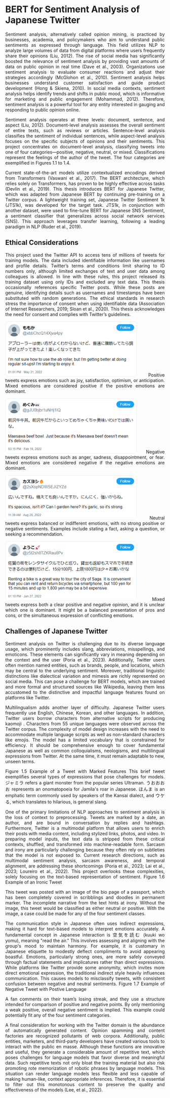 # BERT for Sentiment Analysis of Japanese Twitter

<div align="justify">
 
Sentiment analysis, alternatively called opinion mining, is practiced by businesses, academia, and policymakers who aim to understand public sentiments as expressed through language. This field utilizes NLP to analyze large volumes of data from digital platforms where users frequently share their opinions (Liu, 2012). The rise of social media has significantly boosted the relevance of sentiment analysis by providing vast amounts of data on public opinion in real time (Dave et al., 2003). Organizations use sentiment analysis to evaluate consumer reactions and adjust their strategies accordingly (McGlohon et al., 2010). Sentiment analysis helps businesses understand customer satisfaction and guide product development (Hong & Skiena, 2010). In social media contexts, sentiment analysis helps identify trends and shifts in public mood, which is informative for marketing and public engagement (Mohammad, 2012). Therefore, sentiment analysis is a powerful tool for any entity interested in gauging and responding to public opinion online.

Sentiment analysis operates at three levels: document, sentence, and aspect (Liu, 2012). Document-level analysis assesses the overall sentiment of entire texts, such as reviews or articles. Sentence-level analysis classifies the sentiment of individual sentences, while aspect-level analysis focuses on the specific subjects of opinions and their sentiments.   This project concentrates on document-level analysis, classifying tweets into one of four categories—positive, negative, neutral, or mixed. Classifications represent the feelings of the author of the tweet. The four categories are exemplified in Figures 1.1 to 1.4.

Current state-of-the-art models utilize contextualized encodings derived from Transformers (Vaswani et al., 2017). The BERT architecture, which relies solely on Transformers, has proven to be highly effective across tasks (Devlin et al., 2019). This thesis introduces BERT for Japanese Twitter, which was adapted from Japanese BERT by continuing pre-training on a Twitter corpus. A lightweight training set, Japanese Twitter Sentiment 1k (JTS1k), was developed for the target task. JTS1k, in conjunction with another dataset, were used to fine-tune BERT for Japanese SNS Sentiment, a sentiment classifier that generalizes across social network services (SNS). This approach leverages transfer learning, following a leading paradigm in NLP (Ruder et al., 2019).

</div>
 
 ## Ethical Considerations
 <div align="justify">
This project used the Twitter API to access tens of millions of tweets for training models. The data included identifiable information like usernames and profile details. Twitter’s terms and conditions limit sharing to ID numbers only, although limited exchanges of text and user data among colleagues is allowed. In line with these rules, this project released its training dataset using only IDs and excluded any text data. This thesis occasionally references specific Twitter posts. While these posts are genuine, identifying details such as usernames and timestamps have been substituted with random generations. The ethical standards in research stress the importance of consent when using identifiable data (Association of Internet Researchers, 2019; Sloan et al., 2020). This thesis acknowledges the need for consent and complies with Twitter’s guidelines.

![Example of a Positive Tweet](images/positive-tweet.png)
Positive tweets express emotions such as joy, satisfaction, optimism, or anticipation. Mixed emotions are considered positive if the positive emotions are dominant.

![Example of a Negative Tweet](images/negative-tweet.png)
Negative tweets express emotions such as anger, sadness, disappointment, or fear. Mixed emotions are considered negative if the negative emotions are dominant.

![Example of a Neutral Tweet](images/neutral-tweet.png)
Neutral tweets express balanced or indifferent emotions, with no strong positive or negative sentiments. Examples include stating a fact, asking a question, or seeking a recommendation.

![Example of a Mixed Tweet](images/mixed-tweet.png)
Mixed tweets express both a clear positive and negative opinion, and it is unclear which one is dominant. It might be a balanced presentation of pros and cons, or the simultaneous expression of conflicting emotions.
</div>

## Challenges of Japanese Twitter
<div align="justify">
Sentiment analysis on Twitter is challenging due to its diverse language usage, which prominently includes slang, abbreviations, misspellings, and emoticons. These elements can significantly vary in meaning depending on the context and the user (Poria et al., 2023).  Additionally, Twitter users often mention named entities, such as brands, people, and locations, which may be central to the underlying sentiment. Moreover, traditional linguistic distinctions like dialectical variation and mimesis are richly represented on social media. This can pose a challenge for BERT models, which are trained and more formal and structured sources like Wikipedia, leaving them less accustomed to the distinctive and impactful language features found on platforms like Twitter.

Multilingualism adds another layer of difficulty. Japanese Twitter users frequently use English, Chinese, Korean, and other languages. In addition, Twitter users borrow characters from alternative scripts for producing kaomoji . Characters from 55 unique languages were observed across the Twitter corpus. The complexity of model design increases with the need to accommodate multiple language scripts as well as non-standard characters like emojis. The model has a limited vocabulary that is constrained for efficiency. It should be comprehensive enough to cover fundamental Japanese as well as common colloquialisms, neologisms, and multilingual expressions from Twitter. At the same time, it must remain adaptable to new, unseen terms.

Figure 1.5 Example of a Tweet with Marked Features
This brief tweet exemplifies several types of expressions that pose challenges for models. ジャミラ refers a giant monster from the popular series Ultraman. うおおおお represents an onomatopoeia for Jamila's roar in Japanese. ほんま is an emphatic term commonly used by speakers of the Kansai dialect, and ウケる, which translates to hilarious, is general slang.

One of the primary limitations of NLP approaches to sentiment analysis is the loss of context to preprocessing. Tweets are marked by a date, an author, and are bound in conversation by replies and hashtags. Furthermore, Twitter is a multimodal platform that allows users to enrich their posts with media content, including stylized links, photos, and video. In preparing model inputs, the text data is stripped from these critical contexts, shuffled, and transformed into machine-readable form. Sarcasm and irony are particularly challenging because they often rely on subtleties that the model is not exposed to. Current research directions, such as multimodal sentiment analysis, sarcasm awareness, and temporal alignment, are addressing these shortcomings (Poria et al., 2023; Lai et al., 2023; Loureiro et al., 2022). This project overlooks these complexities, solely focusing on the text-based representation of sentiment.
Figure 1.6 Example of an Ironic Tweet
 
This tweet was posted with an image of the bio page of a passport, which has been completely covered in scribblings and doodles in permanent marker. The incomplete narrative from the text hints at irony. Without the image, this tweet would be classified as either neutral or positive. With the image, a case could be made for any of the four sentiment classes.

The communication style in Japanese often uses indirect expressions, making it hard for text-based models to interpret emotions accurately. A fundamental concept in Japanese interaction is 空気を読む (kuuki wo yomu), meaning "read the air." This involves assessing and aligning with the group's mood to maintain harmony. For example, it is customary in Japanese etiquette to modestly deflect compliments to avoid appearing boastful. Emotions, particularly strong ones, are more safely conveyed through factual statements and implicatures rather than direct expressions. While platforms like Twitter provide some anonymity, which invites more direct emotional expression, the traditional indirect style heavily influences communication. This causes models to misclassify tweets, with consistent confusion between negative and neutral sentiments.
Figure 1.7 Example of  Negative Tweet with Postive Language
 
A fan comments on their team’s losing streak, and they use a structure intended for comparison of positive and negative points. By only mentioning a weak positive, overall negative sentiment is implied. This example could potentially fit any of the four sentiment categories.

A final consideration for working with the Twitter domain is the abundance of automatically generated content. Opinion spamming and content factories are recognized pollutants of web corpora. Additionally, public entities, marketers, and third-party developers have created various tools to interact with the public en masse. Although these functions are innovative and useful, they generate a considerable amount of repetitive text, which poses challenges for language models that favor diverse and meaningful data. Such repetitive texts not only bloat the training material but also risk promoting rote memorization of robotic phrases by language models. This situation can render language models less flexible and less capable of making human-like, context appropriate inferences. Therefore, it is essential to filter out this monotonous content to preserve the quality and effectiveness of the models (Lee, et al., 2022).

</div>
